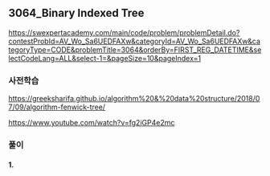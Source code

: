 ## 3064_Binary Indexed Tree

https://swexpertacademy.com/main/code/problem/problemDetail.do?contestProbId=AV_Wo_Sa6UEDFAXw&categoryId=AV_Wo_Sa6UEDFAXw&categoryType=CODE&problemTitle=3064&orderBy=FIRST_REG_DATETIME&selectCodeLang=ALL&select-1=&pageSize=10&pageIndex=1

### 사전학습
https://greeksharifa.github.io/algorithm%20&%20data%20structure/2018/07/09/algorithm-fenwick-tree/

https://www.youtube.com/watch?v=fg2iGP4e2mc

### 풀이
#### 1.


```python


```